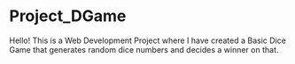 # Project_DGame
Hello! This is a Web Development Project where I have created a Basic Dice Game that generates random dice numbers and decides a winner on that. 
